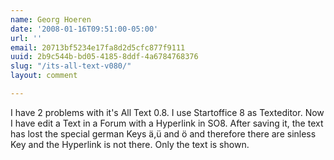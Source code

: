 ```yaml
---
name: Georg Hoeren
date: '2008-01-16T09:51:00-05:00'
url: ''
email: 20713bf5234e17fa8d2d5cfc877f9111
uuid: 2b9c544b-bd05-4185-8ddf-4a6784768376
slug: "/its-all-text-v080/"
layout: comment

---
```


I have 2 problems with it's All Text 0.8.
I use Startoffice 8 as Texteditor. Now I have edit a Text in a Forum with a Hyperlink in SO8. After saving it, the text has lost the special german Keys ä,ü and ö and therefore there are sinless Key and the Hyperlink is not there. Only the text is shown.
